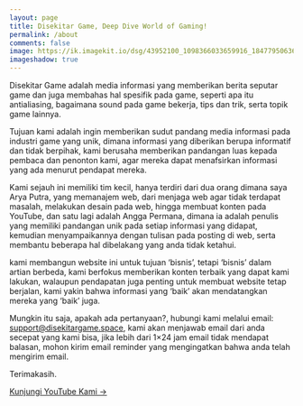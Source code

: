 ```yaml
---
layout: page
title: Disekitar Game, Deep Dive World of Gaming!
permalink: /about
comments: false
image: https://ik.imagekit.io/dsg/43952100_1098366033659916_1847795063606738944_o-1024x577_GZno5XnGt.jpg
imageshadow: true
---
```


Disekitar Game adalah media informasi yang memberikan berita seputar game dan juga membahas hal spesifik pada game, seperti apa itu antialiasing, bagaimana sound pada game bekerja, tips dan trik, serta topik game lainnya.

Tujuan kami adalah ingin memberikan sudut pandang media informasi pada industri game yang unik, dimana informasi yang diberikan berupa informatif dan tidak berpihak, kami berusaha memberikan pandangan luas kepada pembaca dan penonton kami, agar mereka dapat menafsirkan informasi yang ada menurut pendapat mereka.

Kami sejauh ini memiliki tim kecil, hanya terdiri dari dua orang dimana saya Arya Putra, yang memanajem web, dari menjaga web agar tidak terdapat masalah, melakukan desain pada web, hingga membuat konten pada YouTube, dan satu lagi adalah Angga Permana, dimana ia adalah penulis yang memiliki pandangan unik pada setiap informasi yang didapat, kemudian menyampaikannya dengan tulisan pada posting di web, serta membantu beberapa hal dibelakang yang anda tidak ketahui.

kami membangun website ini untuk tujuan ‘bisnis’, tetapi ‘bisnis’ dalam artian berbeda, kami berfokus memberikan konten terbaik yang dapat kami lakukan, walaupun pendapatan juga penting untuk membuat website tetap berjalan, kami yakin bahwa informasi yang ‘baik’ akan mendatangkan mereka yang ‘baik’ juga.

Mungkin itu saja, apakah ada pertanyaan?, hubungi kami melalui email: support@disekitargame.space, kami akan menjawab email dari anda secepat yang kami bisa, jika lebih dari 1×24 jam email tidak mendapat balasan, mohon kirim email reminder yang mengingatkan bahwa anda telah mengirim email.

Terimakasih.

<a target="_blank" href="https://www.youtube.com/embed/xaM4cvbAxk8" class="btn"> Kunjungi YouTube Kami &rarr;</a>
